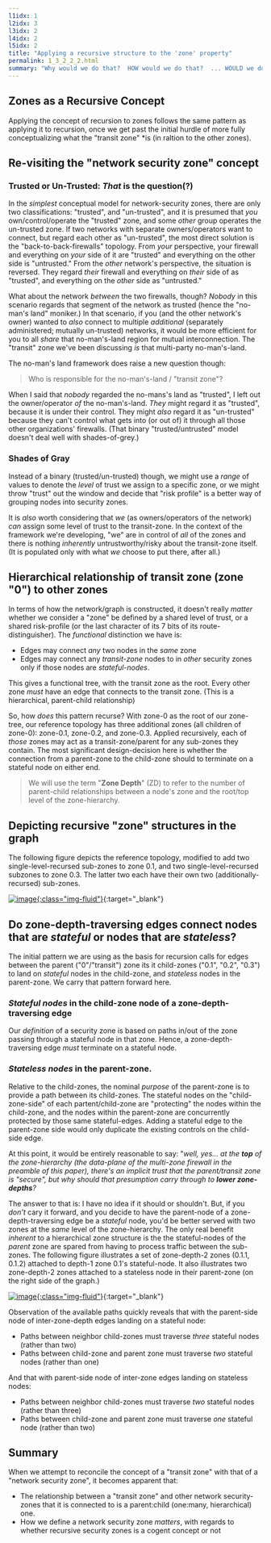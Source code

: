 ```yaml
---
l1idx: 1
l2idx: 3
l3idx: 2
l4idx: 2
l5idx: 2
title: "Applying a recursive structure to the 'zone' property"
permalink: 1_3_2_2_2.html
summary: "Why would we do that?  HOW would we do that?  ... WOULD we do that?"
---
```


## Zones as a Recursive Concept

Applying the concept of recursion to zones follows the same pattern as applying it to recursion, once we get past the initial hurdle of more fully conceptualizing what the "transit zone" *is  (in raltion to the other zones).

## Re-visiting the "network security zone" concept

### Trusted or Un-Trusted: *That* is the question(?)

In the *simplest* conceptual model for network-security zones, there are only two classifications:  "trusted", and "un-trusted", and it is presumed that *you* own/control/operate the "trusted" zone, and some *other* group operates the un-trusted zone.  If two networks with separate owners/operators want to connect, but regard each other as "un-trusted", the most direct solution is the "back-to-back-firewalls" topology.   From *your* perspective, your firewall and everything on *your* side of it are "trusted" and everything on the other side is "untrusted."  From the *other* network's perspective, the situation is reversed.  They regard *their* firewall and everything on *their* side of as "trusted", and everything on the *other* side as "untrusted."

What about the network *between* the two firewalls, though?  *Nobody* in this scenario regards that segment of the network as trusted (hence the "no-man's land" moniker.)  In that scenario, if you (and the other network's owner) wanted to *also* connect to multiple *additional* (separately administered; mutually un-trusted) networks, it would be more efficient for you to all *share* that no-man's-land region for mutual interconnection.  The "transit" zone we've been discussing *is* that multi-party no-man's-land.

The no-man's land framework does raise a new question though:

>Who is responsible for the no-man's-land / "transit zone"?

When I said that *nobody* regarded the no-mans's land as "trusted", I left out the owner/operator *of* the no-man's-land.  *They* might regard it as "trusted", because it is under their control.  They might *also* regard it as "un-trusted" because they can't control what gets into (or out of) it through all those other organizations' firewalls.  (That binary "trusted/untrusted" model doesn't deal well with shades-of-grey.)

### Shades of Gray

Instead of a binary (trusted/un-trusted) though, we might use a *range* of values to denote the *level* of trust we assign to a specific zone, or we might throw "trust" out the window and decide that "risk profile" is a better way of grouping nodes into security zones.

It is *also* worth considering that *we* (as owners/operators of the network) *can* assign some level of trust to the transit-zone.  In the context of the framework we're developing, "we" are in control of *all* of the zones and there is nothing *inherently* untrustworthy/risky about the transit-zone itself.  (It is populated only with what *we* choose to put there, after all.) 

## Hierarchical relationship of transit zone (zone "0") to other zones

In terms of how the network/graph is constructed, it doesn't really *matter* whether we consider a "zone" be defined by a shared level of trust, or a shared risk-profile (or the last character of its 7 bits of its route-distinguisher).  The *functional* distinction we have is:

* Edges may connect *any* two nodes in the *same* zone
* Edges may connect any *transit-zone* nodes to in *other* security zones only if those nodes are *stateful-nodes*. 

This gives a functional tree, with the transit zone as the root.  Every other zone *must* have an edge that connects to the transit zone.  (This is a hierarchical, parent-child relationship)

So, how *does* this pattern recurse?   With zone-0 as the root of our zone-tree, our reference topology has three additional zones (all children of zone-0):  zone-0.1, zone-0.2, and zone-0.3.  Applied recursively, each of *those* zones may act as a transit-zone/parent for any sub-zones they contain.  The most significant design-decision here is whether the connection from a parent-zone to the child-zone should to terminate on a stateful node on either end.

> We will use the term "**Zone Depth**" (ZD) to refer to the number of parent-child relationships between a node's zone and the root/top level of the zone-hierarchy.

## Depicting recursive "zone" structures in the graph

The following figure depicts the reference topology, modified to add two single-level-recursed sub-zones to zone 0.1, and two single-level-recursed subzones to zone 0.3.  The latter two each have their own two (additionally-recursed) sub-zones.

[![image](./grphth-16.svg){:class="img-fluid"}](./grphth-16.svg){:target="_blank"}


## Do zone-depth-traversing edges connect nodes that are *stateful* or nodes that are *stateless*?

The initial pattern we are using as the basis for recursion calls for edges between the parent ("0"/"transit") zone its it child-zones ("0.1", "0.2", "0.3") to land on *stateful* nodes in the child-zone, and *stateless* nodes in the parent-zone.  We carry that pattern forward here.

### *Stateful nodes* in the child-zone node of a zone-depth-traversing edge

Our *definition* of a security zone is based on paths in/out of the zone passing through a stateful node in that zone.  Hence, a zone-depth-traversing edge *must* terminate on a stateful node.

### *Stateless nodes* in the parent-zone.

Relative to the child-zones, the nominal *purpose* of the parent-zone is to provide a path between its child-zones.  The stateful nodes on the "child-zone-side" of each partent/child-zone are "protecting" the nodes within the child-zone, and the nodes within the parent-zone are concurrently protected by those same stateful-edges.  Adding a stateful edge to the parent-zone side would only duplicate the existing controls on the child-side edge.

At this point, it would be entirely reasonable to say: "*well, yes... at the **top** of the zone-hierarchy (the data-plane of the multi-zone firewall in the preamble of this paper), there's an implicit trust that the parent/transit zone is "secure", but why should that presumption carry through to **lower zone-depths**?*

The answer to that is:  I have no idea if it should or shouldn't.  But, if you *don't* cary it forward, and you decide to have the parent-node of a zone-depth-traversing edge be a *stateful* node, you'd be better served with two zones at the *same* level of the zone-hierarchy.  The only real benefit *inherent* to a hierarchical zone structure is the the stateful-nodes of the *parent* zone are spared from having to process traffic between the sub-zones.  The following figure illustrates a set of zone-depth-2 zones (0.1.1, 0.1.2) attached to depth-1 zone 0.1's stateful-node.  It also illustrates two zone-depth-2 zones attached to a stateless node in their parent-zone  (on the right side of the graph.)

[![image](./grphth-17.svg){:class="img-fluid"}](./grphth-17.svg){:target="_blank"}

Observation of the available paths quickly reveals that with the parent-side node of inter-zone-depth edges landing on a stateful node:

* Paths between neighbor child-zones must traverse *three* stateful nodes (rather than two)
* Paths between child-zone and parent zone must traverse *two* stateful nodes (rather than one)

And that with parent-side node of inter-zone edges landing on stateless nodes:

* Paths between neighbor child-zones must traverse *two* stateful nodes (rather than three)
* Paths between child-zone and parent zone must traverse *one* stateful node (rather than two)

## Summary

When we attempt to reconcile the concept of a "transit zone" with that of a "network security zone", it becomes apparent that:

* The relationship between a "transit zone" and other network security-zones that it is connected to is a parent:child (one:many, hierarchical) one.
* How we define a network security zone *matters*, with regards to whether recursive security zones is a cogent concept or not
